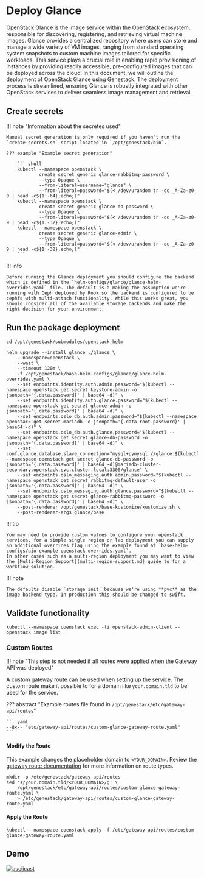 # Deploy Glance

OpenStack Glance is the image service within the OpenStack ecosystem, responsible for discovering, registering, and retrieving virtual machine images. Glance provides a centralized repository where users can store and manage a wide variety of VM images, ranging from standard operating system snapshots to custom machine images tailored for specific workloads. This service plays a crucial role in enabling rapid provisioning of instances by providing readily accessible, pre-configured images that can be deployed across the cloud. In this document, we will outline the deployment of OpenStack Glance using Genestack. The deployment process is streamlined, ensuring Glance is robustly integrated with other OpenStack services to deliver seamless image management and retrieval.

## Create secrets

!!! note "Information about the secretes used"

    Manual secret generation is only required if you haven't run the `create-secrets.sh` script located in `/opt/genestack/bin`.

    ??? example "Example secret generation"

        ``` shell
        kubectl --namespace openstack \
                create secret generic glance-rabbitmq-password \
                --type Opaque \
                --from-literal=username="glance" \
                --from-literal=password="$(< /dev/urandom tr -dc _A-Za-z0-9 | head -c${1:-64};echo;)"
        kubectl --namespace openstack \
                create secret generic glance-db-password \
                --type Opaque \
                --from-literal=password="$(< /dev/urandom tr -dc _A-Za-z0-9 | head -c${1:-32};echo;)"
        kubectl --namespace openstack \
                create secret generic glance-admin \
                --type Opaque \
                --from-literal=password="$(< /dev/urandom tr -dc _A-Za-z0-9 | head -c${1:-32};echo;)"
        ```

!!! info

    Before running the Glance deployment you should configure the backend which is defined in the `helm-configs/glance/glance-helm-overrides.yaml` file. The default is a making the assumption we're running with Ceph deployed by Rook so the backend is configured to be cephfs with multi-attach functionality. While this works great, you should consider all of the available storage backends and make the right decision for your environment.

## Run the package deployment

``` shell
cd /opt/genestack/submodules/openstack-helm

helm upgrade --install glance ./glance \
    --namespace=openstack \
    --wait \
    --timeout 120m \
    -f /opt/genestack/base-helm-configs/glance/glance-helm-overrides.yaml \
    --set endpoints.identity.auth.admin.password="$(kubectl --namespace openstack get secret keystone-admin -o jsonpath='{.data.password}' | base64 -d)" \
    --set endpoints.identity.auth.glance.password="$(kubectl --namespace openstack get secret glance-admin -o jsonpath='{.data.password}' | base64 -d)" \
    --set endpoints.oslo_db.auth.admin.password="$(kubectl --namespace openstack get secret mariadb -o jsonpath='{.data.root-password}' | base64 -d)" \
    --set endpoints.oslo_db.auth.glance.password="$(kubectl --namespace openstack get secret glance-db-password -o jsonpath='{.data.password}' | base64 -d)" \
    --set conf.glance.database.slave_connection="mysql+pymysql://glance:$(kubectl --namespace openstack get secret glance-db-password -o jsonpath='{.data.password}' | base64 -d)@mariadb-cluster-secondary.openstack.svc.cluster.local:3306/glance" \
    --set endpoints.oslo_messaging.auth.admin.password="$(kubectl --namespace openstack get secret rabbitmq-default-user -o jsonpath='{.data.password}' | base64 -d)" \
    --set endpoints.oslo_messaging.auth.glance.password="$(kubectl --namespace openstack get secret glance-rabbitmq-password -o jsonpath='{.data.password}' | base64 -d)" \
    --post-renderer /opt/genestack/base-kustomize/kustomize.sh \
    --post-renderer-args glance/base
```

!!! tip

    You may need to provide custom values to configure your openstack services, for a simple single region or lab deployment you can supply an additional overrides flag using the example found at `base-helm-configs/aio-example-openstack-overrides.yaml`.
    In other cases such as a multi-region deployment you may want to view the [Multi-Region Support](multi-region-support.md) guide to for a workflow solution.

!!! note

    The defaults disable `storage_init` because we're using **pvc** as the image backend type. In production this should be changed to swift.

## Validate functionality

``` shell
kubectl --namespace openstack exec -ti openstack-admin-client -- openstack image list
```

### Custom Routes

!!! note "This step is not needed if all routes were applied when the Gateway API was deployed"

A custom gateway route can be used when setting up the service. The custom route make it possible to for a domain like `your.domain.tld` to be used for the service.

??? abstract "Example routes file found in `/opt/genestack/etc/gateway-api/routes`"

    ``` yaml
    --8<-- "etc/gateway-api/routes/custom-glance-gateway-route.yaml"
    ```

#### Modify the Route

This example changes the placeholder domain to `<YOUR_DOMAIN>`. Review the [gateway route documentation](https://gateway-api.sigs.k8s.io/api-types/httproute)
for more information on route types.

``` shell
mkdir -p /etc/genestack/gateway-api/routes
sed 's/your.domain.tld/<YOUR_DOMAIN>/g' \
    /opt/genestack/etc/gateway-api/routes/custom-glance-gateway-route.yaml \
    > /etc/genestack/gateway-api/routes/custom-glance-gateway-route.yaml
```

#### Apply the Route

``` shell
kubectl --namespace openstack apply -f /etc/gateway-api/routes/custom-glance-gateway-route.yaml
```

## Demo

[![asciicast](https://asciinema.org/a/629806.svg)](https://asciinema.org/a/629806)
